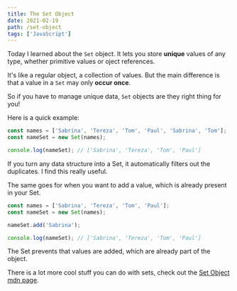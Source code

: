 ```yaml
---
title: The Set Object
date: 2021-02-19
path: /set-object
tags: ['JavaScript']
---
```


Today I learned about the `Set` object. It lets you store **unique** values of any type, whether primitive values or oject references.

It's like a regular object, a collection of values. But the main difference is that a value in a `Set` may only **occur once**.

So if you have to manage unique data, `Set` objects are they right thing for you!

Here is a quick example:

```javascript
const names = ['Sabrina', 'Tereza', 'Tom', 'Paul', 'Sabrina', 'Tom'];
const nameSet = new Set(names);

console.log(nameSet); // ['Sabrina', 'Tereza', 'Tom', 'Paul']
```

If you turn any data structure into a Set, it automatically filters out the duplicates. I find this really useful.

The same goes for when you want to add a value, which is already present in your Set.

```javascript
const names = ['Sabrina', 'Tereza', 'Tom', 'Paul'];
const nameSet = new Set(names);

nameSet.add('Sabrina');

console.log(nameSet); // ['Sabrina', 'Tereza', 'Tom', 'Paul']
```

The Set prevents that values are added, which are already part of the object.

There is a lot more cool stuff you can do with sets, check out the [Set Object mdn page](https://developer.mozilla.org/en-US/docs/Web/JavaScript/Reference/Global_Objects/Set).

